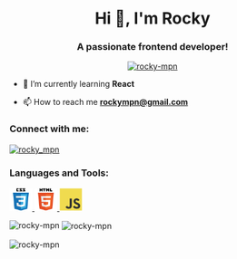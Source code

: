 <h1 align="center">Hi 👋, I'm Rocky</h1>
<h3 align="center">A passionate frontend developer!</h3>

<p align="center"> <a href="https://github.com/ryo-ma/github-profile-trophy"><img src="https://github-profile-trophy.vercel.app/?username=rocky-mpn" alt="rocky-mpn" /></a> </p>

- 🌱 I’m currently learning **React**

- 📫 How to reach me **rockympn@gmail.com**

<h3 align="left">Connect with me:</h3>
<p align="left">
<a href="https://twitter.com/rocky_mpn" target="blank"><img align="center" src="https://raw.githubusercontent.com/rahuldkjain/github-profile-readme-generator/master/src/images/icons/Social/twitter.svg" alt="rocky_mpn" height="30" width="40" /></a>
</p>

<h3 align="left">Languages and Tools:</h3>
<p align="left"> <a href="https://www.w3schools.com/css/" target="_blank" rel="noreferrer"> <img src="https://raw.githubusercontent.com/devicons/devicon/master/icons/css3/css3-original-wordmark.svg" alt="css3" width="40" height="40"/> </a> <a href="https://www.w3.org/html/" target="_blank" rel="noreferrer"> <img src="https://raw.githubusercontent.com/devicons/devicon/master/icons/html5/html5-original-wordmark.svg" alt="html5" width="40" height="40"/> </a> <a href="https://developer.mozilla.org/en-US/docs/Web/JavaScript" target="_blank" rel="noreferrer"> <img src="https://raw.githubusercontent.com/devicons/devicon/master/icons/javascript/javascript-original.svg" alt="javascript" width="40" height="40"/> </a> </p>

<p><img align="left" src="https://github-readme-stats.vercel.app/api/top-langs?username=rocky-mpn&show_icons=true&locale=en&layout=compact" alt="rocky-mpn" /></p>

<p>&nbsp;<img align="center" src="https://github-readme-stats.vercel.app/api?username=rocky-mpn&show_icons=true&locale=en" alt="rocky-mpn" /></p>

<p><img align="center" src="https://github-readme-streak-stats.herokuapp.com/?user=rocky-mpn&" alt="rocky-mpn" /></p>

